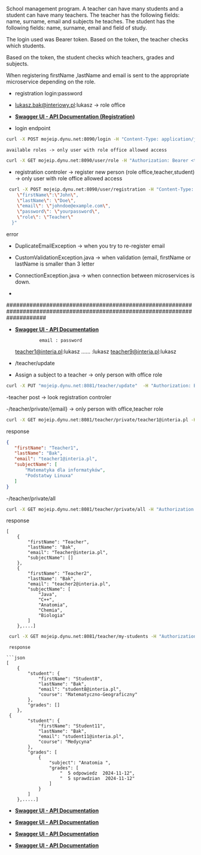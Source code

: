 School management program. A teacher can have many students and a student can have many teachers.
The teacher has the following fields: name, surname, email and subjects he teaches.
The student has the following fields: name, surname, email and field of study.

The login used was Bearer token. 
Based on the token, the teacher checks which students.

Based on the token, the student checks which teachers, grades and subjects.



When registering firstName ,lastName and email 
is sent to the appropriate microservice depending on the role.

- registration  login:password
- lukasz.bak@interiowy.pl:lukasz  ->  role office

- **[Swagger UI - API Documentation (Registration) ](http://mojeip.dynu.net:8090/webjars/swagger-ui/index.html)**



 - login endpoint
  ```bash
  curl -X POST mojeip.dynu.net:8090/login -H "Content-Type: application/json" -d "{\"email\": \"lukasz.bak@interiowy.pl\", \"password\": \"lukasz\"}"
  ````

    available roles -> only user with role office allowed access
    
 ```bash
 curl -X GET mojeip.dynu.net:8090/user/role -H "Authorization: Bearer <token>"
 ````

- registration controler ->  register  new person (role office,teacher,student)  -> only user with role office allowed access
```bash
 curl -X POST mojeip.dynu.net:8090/user/registration -H "Content-Type: application/json" -H "Authorization: Bearer <token> " -d "{
    \"firstName\":\"John\",
    \"lastName\": \"Doe\",
    \"email\": \"johndoe@example.com\",
    \"password\": \"yourpassword\",
    \"role\": \"Teacher\"
  }"
````

  error
   - DuplicateEmailException ->  when you try to re-register email
   - CustomValidationException.java -> when  validation (email, firstName or lastName is smaller than 3 letter
   - ConnectionException.java  -> when   connection between microservices  is down.
     
- 
############################################################################################################################

- **[Swagger UI - API Documentation](http://mojeip.dynu.net:8081/webjars/swagger-ui/index.html)**

               email : password
  teacher1@interia.pl:lukasz
  ......             :lukasz
  teacher9@interia.pl:lukasz

- /teacher/update
- Assign a subject to a teacher  -> only person with office role
```bash
curl -X PUT "mojeip.dynu.net:8081/teacher/update"  -H "Authorization: Bearer <token>"  -H "Content-Type: application/json"  -d "{\"email\": \"teacher email\", \"subjects\": [\"subject\", \"subject1\"]}"
````

 -teacher post -> look registration controler

 -/teacher/private/{email} -> only person with office,teacher role

 ```bash
 curl -X GET mojeip.dynu.net:8081/teacher/private/teacher1@interia.pl -H "Authorization: Bearer <token>"
```

 response 

 ```json
{
    "firstName": "Teacher1",
    "lastName": "Bak",
    "email": "teacher1@interia.pl",
    "subjectName": [
        "Matematyka dla informatyków",
        "Podstatwy Linuxa"
    ]
}
````
-/teacher/private/all

 ```bash
 curl -X GET mojeip.dynu.net:8081/teacher/private/all -H "Authorization: Bearer <token>"
```

 response 

```
[
    {
        "firstName": "Teacher",
        "lastName": "Bak",
        "email": "Teacher@interia.pl",
        "subjectName": []
    },
    {
        "firstName": "Teacher2",
        "lastName": "Bak",
        "email": "teacher2@interia.pl",
        "subjectName": [
            "Java",
            "C++",
            "Anatomia",
            "Chemia",
            "Biologia"
        ]
    },....]
```


```bash
 curl -X GET mojeip.dynu.net:8081/teacher/my-students -H "Authorization: Bearer <token>"
```

```
 response

```json
[
    {
        "student": {
            "firstName": "Student8",
            "lastName": "Bak",
            "email": "student8@interia.pl",
            "course": "Matematyczno-Geograficzny"
        },
        "grades": []
    },
 {
        "student": {
            "firstName": "Student11",
            "lastName": "Bak",
            "email": "student11@interia.pl",
            "course": "Medycyna"
        },
        "grades": [
            {
                "subject": "Anatomia ",
                "grades": [
                    "  5 odpowiedz  2024-11-12",
                    "  5 sprawdzian  2024-11-12"
                ]
            }
        ]
    },.....]
```












- **[Swagger UI - API Documentation](http://51.79.251.86:8082/webjars/swagger-ui/index.html)**

- **[Swagger UI - API Documentation](http://51.79.251.86:8083/webjars/swagger-ui/index.html)**

- **[Swagger UI - API Documentation](http://51.79.251.86:8084/webjars/swagger-ui/index.html)**

 - **[Swagger UI - API Documentation](http://51.79.251.86:8085/webjars/swagger-ui/index.html)**
